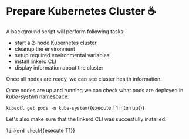 # Prepare Kubernetes Cluster ☕

A background script will perform following tasks:

- start a 2-node Kubernetes cluster
- cleanup the environment
- setup required environmental variables
- install linkerd CLI
- display information about the cluster

Once all nodes are ready, we can see cluster health information.

Once nodes are up and running we can check what pods are deployed in *kube-system* namespace:

`kubectl get pods -n kube-system`{{execute T1 interrupt}}

Let's also make sure that the linkerd CLI was succesfully installed:

`linkerd check`{{execute T1}}

